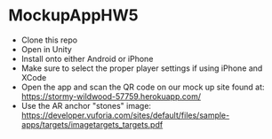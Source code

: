 # MockupAppHW5

- Clone this repo
- Open in Unity
- Install onto either Android or iPhone
- Make sure to select the proper player settings if using iPhone and XCode
- Open the app and scan the QR code on our mock up site found at: https://stormy-wildwood-57759.herokuapp.com/
- Use the AR anchor "stones" image: https://developer.vuforia.com/sites/default/files/sample-apps/targets/imagetargets_targets.pdf 
